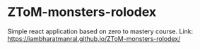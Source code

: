# ZToM-monsters-rolodex
Simple react application based on zero to mastery course.
Link: https://iambharatmanral.github.io/ZToM-monsters-rolodex/
